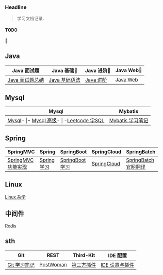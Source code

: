### Headline

> 学习文档记录.
#### TODO
:tada:

## Java

| Java 面试题                     | Java 基础🎈                   | Java 进阶🎈              | Java Web🎈              |
| ------------------------------- | ---------------------------- | ----------------------- | ---------------------- |
| [Java 面试题总结](/Java面试题/) | [Java 基础语法](/java-base/) | [Java 进阶](/java-pro/) | [Java Web](/java-web/) |

## Mysql

| Mysql                                                        | Mybatis                       |
| ------------------------------------------------------------ | ----------------------------- |
| [Mysql](/mysql/)\- \|- [Mysql 高级](/mysql高级/)\- \| -[Leetcode 学SQL](/leetcode-sql/) | [Mybatis 学习笔记](/mybatis/) |

## Spring

| SpringMVC                         | Spring                  | SpringBoot                      | SpringCloud                  | SpringBatch                           |
| --------------------------------- | ----------------------- | ------------------------------- | ---------------------------- | ------------------------------------- |
| [SpringMVC 功能实现](/springmvc/) | [Spring 学习](/Spring/) | [SpringBoot 学习](/springboot/) | [SpringCloud](/springcloud/) | [SpringBatch 官网翻译](/springbatch/) |

## Linux

[Linux 杂学](/linux/)

## 中间件

[Redis](/redis/)

## sth

| Git                   | REST                              | Third-Kit                  | IDE 配置                        |
| --------------------- | --------------------------------- | -------------------------- | ------------------------------- |
| [Git 学习笔记](/git/) | [PostWoman](/tools/post-woman.md) | [第三方插件](/third-kits/) | [IDE 设置与插件](/IDE-Setting/) |